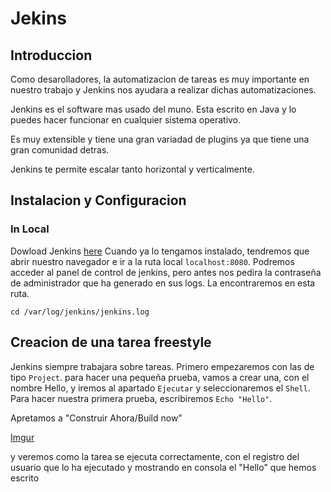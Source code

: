 # Jekins

## Introduccion

Como desarolladores, la automatizacion de tareas es muy importante en nuestro trabajo y Jenkins nos ayudara a realizar dichas automatizaciones.

Jenkins es el software mas usado del muno. Esta escrito en Java y lo puedes hacer funcionar en cualquier sistema operativo.

Es muy extensible y tiene una gran variadad de plugins ya que tiene una gran comunidad detras.

Jenkins te permite escalar tanto horizontal y verticalmente.

## Instalacion y Configuracion

### In Local

Dowload Jenkins [here](https://jenkins.io/download/)
Cuando ya lo tengamos instalado, tendremos que abrir nuestro navegador e ir a la ruta local `localhost:8080`.
Podremos acceder al panel de control de jenkins, pero antes nos pedira la contraseña de administrador que ha generado en sus logs. La encontraremos en esta ruta.

`cd /var/log/jenkins/jenkins.log`

## Creacion de una tarea freestyle

Jenkins siempre trabajara sobre tareas. Primero empezaremos con las de tipo `Project`.
para hacer una pequeña prueba, vamos a crear una, con el nombre Hello, y iremos al apartado `Ejecutar` y seleccionaremos el `Shell`. Para hacer nuestra primera prueba, escribiremos `Echo "Hello"`.

Apretamos a "Construir Ahora/Build now"

[Imgur](https://i.imgur.com/1Q1fDYd.png)

y veremos como la tarea se ejecuta correctamente, con el registro del usuario que lo ha ejecutado y mostrando en consola el "Hello" que hemos escrito
